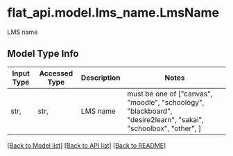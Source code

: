 # flat_api.model.lms_name.LmsName

LMS name

## Model Type Info
Input Type | Accessed Type | Description | Notes
------------ | ------------- | ------------- | -------------
str,  | str,  | LMS name | must be one of ["canvas", "moodle", "schoology", "blackboard", "desire2learn", "sakai", "schoolbox", "other", ] 

[[Back to Model list]](../../README.md#documentation-for-models) [[Back to API list]](../../README.md#documentation-for-api-endpoints) [[Back to README]](../../README.md)

